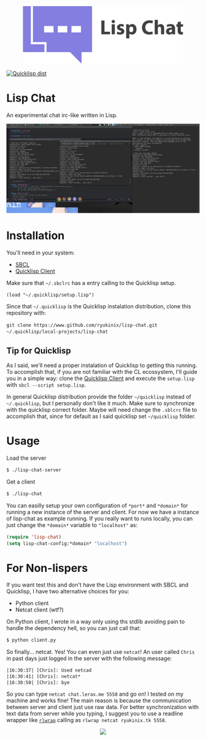 <p align="center"><img src="logo/horizontal.png" alt="lisp-chat" height="150px"></p>


[![Quicklisp dist](http://quickdocs.org/badge/lisp-chat.svg)](http://quickdocs.org/lisp-chat/)  

# Lisp Chat 

An experimental chat irc-like written in Lisp.

![lisp-chat-screenshot](lisp-chat.png)


# Installation

You'll need in your system:

* [SBCL]
* [Quicklisp Client]

[SBCL]: http://www.sbcl.org/
[Quicklisp Client]: https://github.com/quicklisp/quicklisp-client

Make sure that `~/.sbclrc` has a entry calling to the Quicklisp setup.

```common-lisp
(load "~/.quicklisp/setup.lisp")
```

Since that `~/.quicklisp` is the Quicklisp instalation distribution, clone this
repository with:

`git clone https://www.github.com/ryukinix/lisp-chat.git ~/.quicklisp/local-projects/lisp-chat`

## Tip for Quicklisp

As I said, we'll need a proper instalation of Quicklisp to getting this running. To accomplish that,
if you are not familiar with the CL ecossystem, I'll guide you in a simple way: clone the [Quicklisp Client] and execute the `setup.lisp` with `sbcl --script setup.lisp`.

In general Quicklisp distribution provide the folder `~/quicklisp` instead
of `~/.quicklisp`, but I personally don't like it much. Make sure to synchronize with the quicklisp correct folder. Maybe
will need change the `.sblcrc` file to accomplish that, since for default as I said quicklisp set `~/quicklisp` folder.

# Usage


Load the server
```bash
$ ./lisp-chat-server
```

Get a client
```bash
$ ./lisp-chat
```


You can easilly setup your own configuration of `*port*` and
`*domain*` for running a new instance of the server and client. For
now we have a instance of lisp-chat as example running. If you really
want to runs locally, you can just change the `*domain*` variable to `"localhost"` as:

```lisp
(require 'lisp-chat)
(setq lisp-chat-config:*domain* "localhost")
```


# For Non-lispers

If you want test this and don't have the Lisp environment with SBCL
and Quicklisp, I have two alternative choices for you:

* Python client
* Netcat client (wtf?)

On Python client, I wrote in a way only using ths stdlib avoiding pain to handle the dependency hell, so you can just call that:

```bash
$ python client.py
```

So finally... netcat. Yes! You can even just use `netcat`! An user called `Chris` in past days
just logged in the server with the following message:

```
|16:30:37| [Chris]: Used netcad
|16:30:41| [Chris]: netcat*
|16:30:50| [Chris]: bye
```

So you can type `netcat chat.lerax.me 5558` and go on! I tested on my machine and
works fine! The main reason is because the communication between
server and client just use raw data. For better synchronization with
text data from server while you typing, I suggest you to
use a readline wrapper like [`rlwrap`](https://github.com/hanslub42/rlwrap) calling as `rlwrap netcat
ryukinix.tk 5558`.
<p align="center">
  <a href= http://chat.lerax.me>
    <img src="http://www.lisperati.com/lisplogo_warning2_256.png" width="128" />
  </a>
</p>
